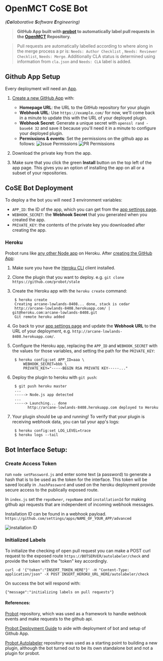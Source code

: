 # OpenMCT CoSE  Bot
_(**Co**llaborative **S**oftware **E**ngineering)_

> **GitHub App built with [probot](https://github.com/probot/probot) to automatically label pull requests in the [OpenMCT](https://github.com/nasa/openmct) Repository.**

>Pull requests are automatically labelled according to where along in the merge process a pr is:  `Needs: Author Checklist`  , `Needs: Reviewer Checklist`, `Needs: Merge`.
Additionally CLA status is determined using information from `cla.json` and `Needs: CLA` label is added.

## Github App Setup

Every deployment will need an [App](https://developer.github.com/apps/).

1. [Create a new GitHub App](https://github.com/settings/apps/new) with:
    - **Homepage URL**: the URL to the GitHub repository for your plugin
    - **Webhook URL**: Use `https://example.com/` for now, we'll come back in a minute to update this with the URL of your deployed plugin.
    - **Webhook Secret**: Generate a unique secret with `openssl rand -base64 32` and save it because you'll need it in a minute to configure your deployed plugin.
    - **Permissions & events**: Set the permissions on the github app as follows:
    ![Issue Permissions](http://i.imgur.com/3Txz2sd.png)
    ![PR Permissions](http://i.imgur.com/07BTdVv.png)

1. Download the private key from the app.

1. Make sure that you click the green **Install** button on the top left of the app page. This gives you an option of installing the app on all or a subset of your repositories.



## CoSE Bot Deployment


To deploy a the bot you will need 3 environment variables:

- `APP_ID`: the ID of the app, which you can get from the [app settings page](https://github.com/settings/apps).
- `WEBHOOK_SECRET`: the **Webhook Secret** that you generated when you created the app.
- `PRIVATE_KEY`: the contents of the private key you downloaded after creating the app.

### Heroku

Probot runs like [any other Node app](https://devcenter.heroku.com/articles/deploying-nodejs) on Heroku. After [creating the GitHub App](#create-the-github-app):

1. Make sure you have the [Heroku CLI](https://devcenter.heroku.com/articles/heroku-cli) client installed.

1. Clone the plugin that you want to deploy. e.g. `git clone https://github.com/probot/stale`

1. Create the Heroku app with the `heroku create` command:

        $ heroku create
        Creating arcane-lowlands-8408... done, stack is cedar
        http://arcane-lowlands-8408.herokuapp.com/ | git@heroku.com:arcane-lowlands-8408.git
        Git remote heroku added

1. Go back to your [app settings page](https://github.com/settings/apps) and update the **Webhook URL** to the URL of your deployment, e.g. `http://arcane-lowlands-8408.herokuapp.com/`.

1. Configure the Heroku app, replacing the `APP_ID` and `WEBHOOK_SECRET` with the values for those variables, and setting the path for the `PRIVATE_KEY`:

        $ heroku config:set APP_ID=aaa \
            WEBHOOK_SECRET=bbb \
            PRIVATE_KEY="-----BEGIN RSA PRIVATE KEY-----..."

1. Deploy the plugin to heroku with `git push`:

        $ git push heroku master
        ...
        -----> Node.js app detected
        ...
        -----> Launching... done
              http://arcane-lowlands-8408.herokuapp.com deployed to Heroku

1. Your plugin should be up and running! To verify that your plugin
   is receiving webhook data, you can tail your app's logs:

        $ heroku config:set LOG_LEVEL=trace
        $ heroku logs --tail


## Bot Interface Setup:
### Create Access Token
run `node setPassword.js` and enter some text (a password) to generate a hash that is to be used as the token for the interface.
This token will be saved locally in `.hashPassword` and used on the heroku deployment provide secure access to the publically exposed route.

In `index.js` set the `repoOwner`, `repoName` and `installationId` for making github api requests that are independent of incoming webhook messages.

Installation ID can be found in a webhook payload.
`https://github.com/settings/apps/NAME_OF_YOUR_APP/advanced`

![installation ID](http://i.imgur.com/riJBBKd.png)


### Initialized Labels

To initialize the checking of open pull request you can make a POST curl request to the exposed route `https://BOTSERVER/autolabeler/check` and provide the token with the "token" key accordingly.
```
curl -d '{"token":"INSERT_TOKEN_HERE"}' -H "Content-Type: application/json" -X POST INSERT_HEROKU_URL_HERE/autolabeler/check
```
On success the bot will respond with:
```
{"message":"initializing labels on pull requests"}
```

#### References:

[Probot](https://github.com/probot/probot/) repository, which was used as a framework to handle webhook events and make requests to the github api.

[Probot Deployment Guide](https://github.com/probot/probot/blob/master/docs/deployment.md) to aide with deployment of bot and setup of Github App.

[Probot Autolabeler](https://github.com/probot/autolabeler/) repository was used as a starting point to building a new plugin, although the bot turned out to be its own standalone bot and not a plugin for probot.
